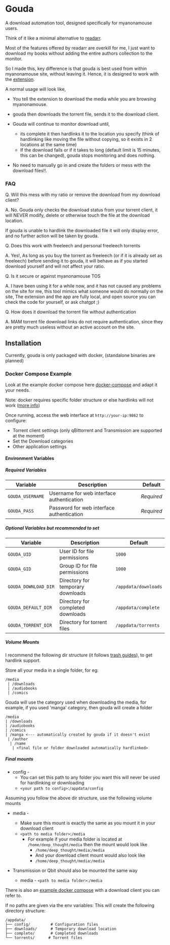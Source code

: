 # Gouda

A download automation tool, designed specifically for myanonamouse users.

Think of it like a minimal alternative to [readarr](https://github.com/Readarr/Readarr).

Most of the features offered by readarr are overkill for me, I just want to download my books without adding the entire authors collection to the monitor.

So I made this, key difference is that gouda is best used from within myanonamouse site, without leaving it. Hence, it is designed to work with the [extension](https://github.com/ra341/parmesan).

A normal usage will look like, 

* You tell the extension to download the media while you are browsing myanonamouse. 

* gouda then downloads the torrent file, sends it to the download client.

* Gouda will continue to monitor download until, 
  * its complete it then hardlinks it to the location you specify (think of hardlinking like moving the file without copying, so it exists in 2 locations at the same time)
  * If the download fails or if it takes to long (default limit is 15 minutes, this can be changed), gouda stops monitoring and does nothing.

* No need to manually go in and create the folders or mess with the download files!!.

### FAQ

Q. Will this mess with my ratio or remove the download from my download client?

A. No. Gouda only checks the download status from your torrent client, it will NEVER modify, 
delete or otherwise touch the file at the download location.

If gouda is unable to hardlink the downloaded file it will only display error, and no further action will be taken by gouda.

Q. Does this work with freeleech and personal freeleech torrents

A. Yes!, As long as you buy the torrent as freeleech (or if it is already set as freeleech) before sending it to gouda, 
it will behave as if you started download yourself and will not affect your ratio.

Q. Is it secure or against myanonamouse TOS

A. I have been using it for a while now, and it has not caused any problems on the site for me, this tool mimics what someone would do normally on the site,
The extension and the app are fully local, and open source you can check the code for yourself, or ask chatgpt ;)

Q. How does it download the torrent file without authentication

A. MAM torrent file download links do not require authentication, since they are pretty much useless without an active account on the site.

## Installation

Currently, gouda is only packaged with docker, (standalone binaries are planned)

### Docker Compose Example

Look at the example docker compose here [docker-compose](prod-docker-compose.yml) and adapt it your needs.

Note: docker requires specific folder structure or else hardlinks will not work ([more info](#volume-mounts))

Once running, access the web interface at `http://your-ip:9862` to configure:
- Torrent client settings (only qBittorrent and Transmission are supported at the moment)
- Set the Download categories
- Other application settings

#### Environment Variables

##### Required Variables
| Variable | Description | Default |
|----------|-------------|---------|
| `GOUDA_USERNAME` | Username for web interface authentication | *Required* |
| `GOUDA_PASS` | Password for web interface authentication | *Required* |

##### Optional Variables but recommended to set 
| Variable | Description | Default |
|----------|-------------|---------|
| `GOUDA_UID` | User ID for file permissions | `1000` |
| `GOUDA_GID` | Group ID for file permissions | `1000` |
| `GOUDA_DOWNLOAD_DIR` | Directory for temporary downloads | `/appdata/downloads` |
| `GOUDA_DEFAULT_DIR` | Directory for completed downloads | `/appdata/complete` |
| `GOUDA_TORRENT_DIR` | Directory for torrent files | `/appdata/torrents` |

##### Volume Mounts

I recommend the following dir structure (it follows [trash guides](https://trash-guides.info/File-and-Folder-Structure/)), to get hardlink support.

Store all your media in a single folder, for eg:
```
/media
 | /downloads
 | /audiobooks
 | /comics
```

Gouda will use the category used when downloading the media, for example, if you used 'manga' category, 
then gouda will create a folder 
```
/media
| /downloads
| /audiobooks
| /comics
| /manga <--- automatically created by gouda if it doesn't exist
 | /author
  | /name
   | <final file or folder downloaded automatically hardlinked>
```

##### Final mounts

* config -
  * You can set this path to any folder you want this will never be used for hardlinking or downloading
  * `<your path to config>`:`/appdata/config`

Assuming you follow the above dir structure, use the following volume mounts

* media - 
  * Make sure this mount is exactly the same as you mount it in your download client  
  * `<path to media folder>`:`/media`
    * For example if your media folder is located at `/home/deep_thought/media` then the mount would look like
      * `/home/deep_thought/media`:`/media`
      * And your download client mount would also look like
      * `/home/deep_thought/media`:`/media`

* Transmission or Qbit should also be mounted the same way
  * media - `<path to media folder>`:`/media`

There is also an [example docker compose](./prod-docker-compose.yml) with a download client you can refer to.

If no paths are given via the env variables:
This will create the following directory structure:
```
/appdata/
├── config/         # Configuration files
├── downloads/      # Temporary download location
├── complete/       # Completed downloads
└── torrents/      # Torrent files
```


